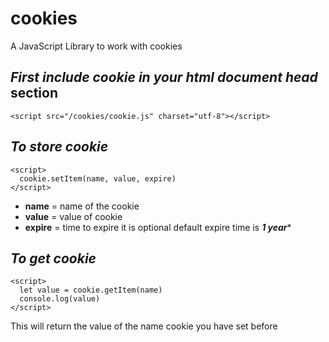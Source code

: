 # cookies
A JavaScript Library to work with cookies

## ***First include cookie in your html document head*** section
```
<script src="/cookies/cookie.js" charset="utf-8"></script>

```
## ***To store cookie***
```
<script>
  cookie.setItem(name, value, expire)
</script>
```
- **name** = name of the cookie
- **value** = value of cookie
- **expire** = time to expire it is optional default expire time is *****1 year******

## ***To get cookie***
```
<script>
  let value = cookie.getItem(name)
  console.log(value)
</script>
```
This will return the value of the name cookie you have set before
